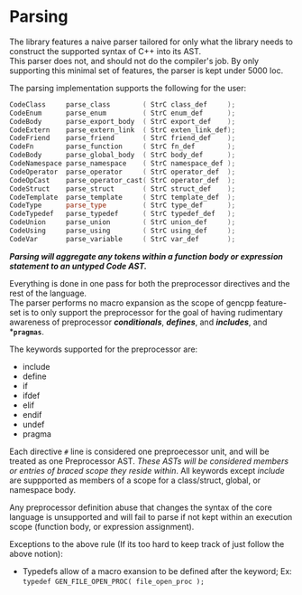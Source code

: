 # Parsing

The library features a naive parser tailored for only what the library needs to construct the supported syntax of C++ into its AST.  
This parser does not, and should not do the compiler's job. By only supporting this minimal set of features, the parser is kept under 5000 loc.

The parsing implementation supports the following for the user:

```cpp
CodeClass     parse_class        ( StrC class_def     );
CodeEnum      parse_enum         ( StrC enum_def      );
CodeBody      parse_export_body  ( StrC export_def    );
CodeExtern    parse_extern_link  ( StrC exten_link_def);
CodeFriend    parse_friend       ( StrC friend_def    );
CodeFn        parse_function     ( StrC fn_def        );
CodeBody      parse_global_body  ( StrC body_def      );
CodeNamespace parse_namespace    ( StrC namespace_def );
CodeOperator  parse_operator     ( StrC operator_def  );
CodeOpCast    parse_operator_cast( StrC operator_def  );
CodeStruct    parse_struct       ( StrC struct_def    );
CodeTemplate  parse_template     ( StrC template_def  );
CodeType      parse_type         ( StrC type_def      );
CodeTypedef   parse_typedef      ( StrC typedef_def   );
CodeUnion     parse_union        ( StrC union_def     );
CodeUsing     parse_using        ( StrC using_def     );
CodeVar       parse_variable     ( StrC var_def       );
```

***Parsing will aggregate any tokens within a function body or expression statement to an untyped Code AST.***

Everything is done in one pass for both the preprocessor directives and the rest of the language.  
The parser performs no macro expansion as the scope of gencpp feature-set is to only support the preprocessor for the goal of having rudimentary awareness of preprocessor ***conditionals***,  ***defines***, and ***includes***, and ***`pragmas`**.  

The keywords supported for the preprocessor are:

* include
* define
* if
* ifdef
* elif
* endif
* undef
* pragma

Each directive `#` line is considered one preproecessor unit, and will be treated as one Preprocessor AST. *These ASTs will be considered members or entries of braced scope they reside within*.
All keywords except *include* are suppported as members of a scope for a class/struct, global, or namespace body.  

Any preprocessor definition abuse that changes the syntax of the core language is unsupported and will fail to parse if not kept within an execution scope (function body, or expression assignment).

Exceptions to the above rule (If its too hard to keep track of just follow the above notion):

* Typedefs allow of a macro exansion to be defined after the keyword; Ex: `typedef GEN_FILE_OPEN_PROC( file_open_proc );`

